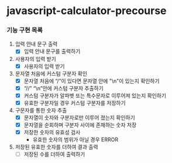 # javascript-calculator-precourse

### 기능 구현 목록

1. 입력 안내 문구 출력
   - [x] 입력 안내 문구를 출력하기
2. 사용자의 입력 받기
   - [x] 사용자의 입력 받기
3. 문자열 처음에 커스텀 구분자 확인
   - [x] 문자열 처음에 “/”이 있다면 문자열 안에 "\n"이 있는지 확인하기
   - [x] “//” “\n”안에 커스텀 구분자 추출하기
   - [x] 커스텀 구분자가 알파벳 또는 특수문자로 이루어져 있는지 확인하기
   - [x] 유효한 구분자일 경우 커스텀 구분자를 저장하기
4. 구문자를 통한 숫자 추출
   - [x] 문자열이 숫자와 구분자로만 이루어 졌는지 확인하기
   - [x] 문자열을 순회하며 구분자 사이에 존재하는 숫자 저장
   - [x] 저장한 숫자의 유효성 검사
     - 유효한 숫자의 범위가 아닐 경우 ERROR
5. 저장된 유효한 숫자를 더하여 결과 출력
   - [ ] 저장된 수를 더하여 출력하기
